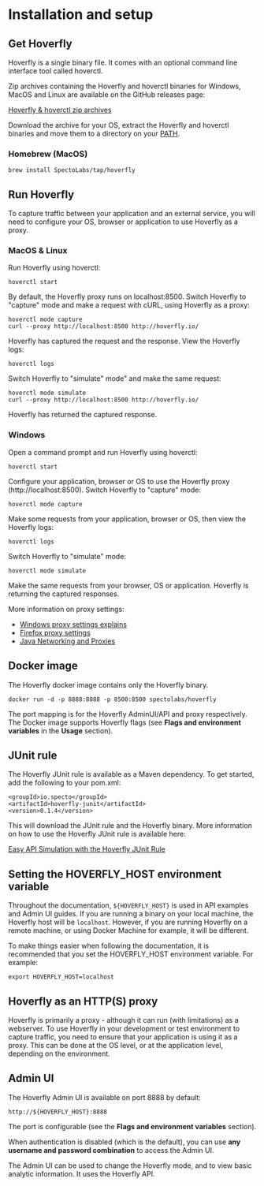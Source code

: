 # Installation and setup

## Get Hoverfly
Hoverfly is a single binary file. It comes with an optional command line interface tool called hoverctl.

Zip archives containing the Hoverfly and hoverctl binaries for Windows, MacOS and Linux are available on the GitHub releases page:

[Hoverfly & hoverctl zip archives](https://github.com/SpectoLabs/hoverfly/releases/latest)

Download the archive for your OS, extract the Hoverfly and hoverctl binaries and move them to a directory on your [PATH](https://www.java.com/en/download/help/path.xml).

### Homebrew (MacOS)

```
brew install SpectoLabs/tap/hoverfly
```


## Run Hoverfly

To capture traffic between your application and an external service, you will need to configure your OS, browser or application to use Hoverfly as a proxy.

### MacOS & Linux

Run Hoverfly using hoverctl:
```
hoverctl start
```

By default, the Hoverfly proxy runs on localhost:8500. Switch Hoverfly to "capture" mode and make a request with cURL, using Hoverfly as a proxy:
```
hoverctl mode capture
curl --proxy http://localhost:8500 http://hoverfly.io/
```

Hoverfly has captured the request and the response. View the Hoverfly logs:

```
hoverctl logs
```

Switch Hoverfly to "simulate" mode" and make the same request:
```
hoverctl mode simulate
curl --proxy http://localhost:8500 http://hoverfly.io/
```
Hoverfly has returned the captured response.

### Windows

Open a command prompt and run Hoverfly using hoverctl:
```
hoverctl start
```

Configure your application, browser or OS to use the Hoverfly proxy (http://localhost:8500). Switch Hoverfly to "capture" mode:

```
hoverctl mode capture
```

Make some requests from your application, browser or OS, then view the Hoverfly logs:

```
hoverctl logs
```

Switch Hoverfly to "simulate" mode:

```
hoverctl mode simulate
```

Make the same requests from your browser, OS or application. Hoverfly is returning the captured responses.

More information on proxy settings:

* [Windows proxy settings explains](http://blog.raido.be/?p=426)
* [Firefox proxy settings](https://support.mozilla.org/en-US/kb/advanced-panel-settings-in-firefox#w_connection)
* [Java Networking and Proxies](https://docs.oracle.com/javase/6/docs/technotes/guides/net/proxies.html)

## Docker image

The Hoverfly docker image contains only the Hoverfly binary.

    docker run -d -p 8888:8888 -p 8500:8500 spectolabs/hoverfly

The port mapping is for the Hoverfly AdminUI/API and proxy respectively. The Docker image supports Hoverfly flags (see **Flags and environment variables** in the **Usage** section).

## JUnit rule

The Hoverfly JUnit rule is available as a Maven dependency. To get started, add the following to your pom.xml:

    <groupId>io.specto</groupId>
    <artifactId>hoverfly-junit</artifactId>
    <version>0.1.4</version>

This will download the JUnit rule and the Hoverfly binary. More information on how to use the Hoverfly JUnit rule is available here:

[Easy API Simulation with the Hoverfly JUnit Rule](https://specto.io/blog/hoverfly-junit-api-simulation.html)         


## Setting the HOVERFLY_HOST environment variable

Throughout the documentation, `${HOVERFLY_HOST}` is used in API examples and Admin UI guides. If you are running a binary on your local machine, the Hoverfly host will be `localhost`. However, if you are running Hoverfly on a remote machine, or using Docker Machine for example, it will be different.

To make things easier when following the documentation, it is recommended that you set the HOVERFLY_HOST environment variable. For example:

    export HOVERFLY_HOST=localhost

## Hoverfly as an HTTP(S) proxy

Hoverfly is primarily a proxy - although it can run (with limitations) as a webserver. To use Hoverfly in your development or test environment to capture traffic, you need to ensure that your application is using it as a proxy. This can be done at the OS level, or at the application level, depending on the environment.


## Admin UI

The Hoverfly Admin UI is available on port 8888 by default:

    http://${HOVERFLY_HOST}:8888

The port is configurable (see the **Flags and environment variables** section).

When authentication is disabled (which is the default), you can use **any username and password combination** to access the Admin UI.

The Admin UI can be used to change the Hoverfly mode, and to view basic analytic information. It uses the Hoverfly API.
